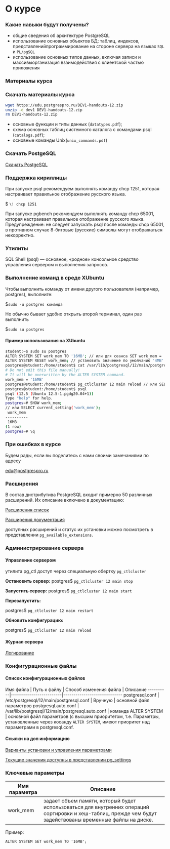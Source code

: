 # О курсе

### Какие навыки будут получены? 

* общие сведения об архитектуре PostgreSQL
* использование основных объектов БД: таблиц, индексов, представленийпрограммирование на стороне сервера на языках `SQL` и `PL/pgSQL`
* использование основных типов данных, включая записи и массивыорганизация взаимодействия с клиентской частью приложения

### Материалы курса

### Скачать материалы курса

```bash
wget https://edu.postgrespro.ru/DEV1-handouts-12.zip 
unzip -d dev1 DEV1-handouts-12.zip
rm DEV1-handouts-12.zip
```

* основные функции и типы данных (`datatypes.pdf`);
* схема основных таблиц системного каталога с командами psql (`catalogs.pdf`);
* основные команды Unix(`unix_commands.pdf`)

### Скачать PostgeSQL

[Скачать PostgeSQL](https://www.postgresql.org/download/)

### Поддержка кириллицы
При запуске psql рекомендуем выполнять команду chcp 1251, которая настраивает правильное отображение русского языка.

$ `\! chcp 1251`

При запуске pgbench рекомендуем выполнять команду chcp 65001, которая настраивает правильное отображение русского языка.
Предупреждение: не следует запускать psql после команды chcp 65001, в противном случае 8-битовые (русские) символы могут отображаться некорректно.

### Утилиты 

SQL Shell (psql) — основное, «родное» консольное средство управления сервером и выполнения запросов.

### Выполнение команд в среде XUbuntu

Чтобы выполнить команду от имени другого пользователя (например, postgres), выполните:

$`sudo -u postgres команда`

Но обычно бывает удобно открыть второй терминал, один раз выполнить

$`sudo su postgres`

#### Пример использования на XUbuntu

```bash
student:~$ sudo su postgres
ALTER SYSTEM SET work_mem TO '16MB'; // или для сеанса SET work_mem = '64MB';
ALTER SYSTEM RESET work_mem; // установить значение по умолчанию '4MB'
postgres@student:/home/student$ cat /var/lib/postgresql/12/main/postgresql.auto.conf
# Do not edit this file manually!
# It will be overwritten by the ALTER SYSTEM command.
work_mem = '16MB'
postgres@student:/home/student$ pg_ctlcluster 12 main reload // или SELECT pg_reload_conf(); // выполнятся после psql
postgres@student:/home/student$ psql
psql (12.5 (Ubuntu 12.5-1.pgdg20.04+1))
Type "help" for help.
postgres=# SHOW work_mem; 
// или SELECT current_setting('work_mem');
 work_mem 
----------
 16MB
(1 row)
postgres=# \q
```

### При ошибках в курсе 

Будем рады, если вы поделитесь с нами своими замечаниями по адресу 

[edu@postgrespro.ru](edu@postgrespro.ru)

### Расширения 

В состав дистрибутива PostgreSQL входит примерно 50 различных расширений.
Их описание включено в документацию:

[Расширения список](https://postgrespro.ru/docs/postgresql/12/contrib-progСписок) 

[Расширения документация](https://postgrespro.ru/docs/postgresql/12/contrib)

доступных расширений и статус их установки можно посмотреть в представлении `pg_available_extensions`.

### Администрирование сервера

#### Управление сервером

утилита pg_ctl доступ через специальную обертку `pg_ctlcluster`

**Остановить сервер:**
postgres$ `pg_ctlcluster 12 main stop`


**Запустить сервер:**
postgres$ `pg_ctlcluster 12 main start`

**Перезапустить:**

postgres$ `pg_ctlcluster 12 main restart`

**Обновить конфигурацию:**

postgres$ `pg_ctlcluster 12 main reload`

#### Журнал сервера

[Логирование](https://postgrespro.ru/docs/postgresql/12/runtime-config-logging)

### Конфигурационные файлы

#### Список конфигурационных файлов

Имя файла | Путь к файлу            | Способ изменения файла | Описание
----------|-------------------------|-----------------------------
postgresql.conf | /etc/postgresql/12/main/postgresql.conf | Вручную | основной файл параметров 
postgresql.auto.conf | /var/lib/postgresql/12/main/postgresql.auto.conf | команда ALTER SYSTEM | основной файл параметров (с высшим приоритетом, т.е. Параметры, установленные через косанду `ALTER SYSTEM`, имеют приоритет над параметрами в postgresql.conf.


#### Ссылки на доп информацию

[Варианты установки и управления параметрами](https://postgrespro.ru/docs/postgresql/12/config-setting)

[Текущие значения доступны в представлении pg_settings](https://postgrespro.ru/docs/postgresql/12/view-pg-settings)

### Ключевые параметры 

Имя параметра | Описание 
--------------|-------------------------------------------------------
work_mem      | задает объем памяти, который будет использоваться для внутренних операций сортировки и хеш-таблиц, прежде чем будут задействованы временные файлы на диске.

Пример: 

`ALTER SYSTEM SET work_mem TO '16MB';`